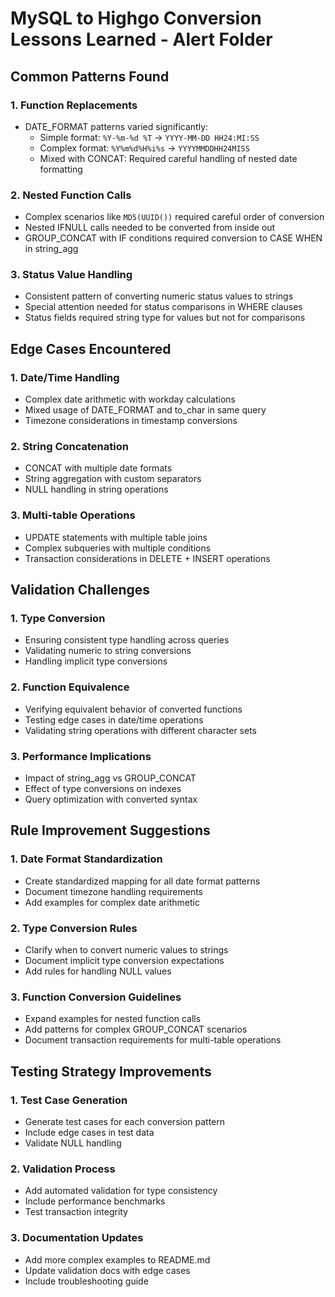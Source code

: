 # MySQL to Highgo Conversion Lessons Learned - Alert Folder

## Common Patterns Found

### 1. Function Replacements
- DATE_FORMAT patterns varied significantly:
  - Simple format: `%Y-%m-%d %T` → `YYYY-MM-DD HH24:MI:SS`
  - Complex format: `%Y%m%d%H%i%s` → `YYYYMMDDHH24MISS`
  - Mixed with CONCAT: Required careful handling of nested date formatting

### 2. Nested Function Calls
- Complex scenarios like `MD5(UUID())` required careful order of conversion
- Nested IFNULL calls needed to be converted from inside out
- GROUP_CONCAT with IF conditions required conversion to CASE WHEN in string_agg

### 3. Status Value Handling
- Consistent pattern of converting numeric status values to strings
- Special attention needed for status comparisons in WHERE clauses
- Status fields required string type for values but not for comparisons

## Edge Cases Encountered

### 1. Date/Time Handling
- Complex date arithmetic with workday calculations
- Mixed usage of DATE_FORMAT and to_char in same query
- Timezone considerations in timestamp conversions

### 2. String Concatenation
- CONCAT with multiple date formats
- String aggregation with custom separators
- NULL handling in string operations

### 3. Multi-table Operations
- UPDATE statements with multiple table joins
- Complex subqueries with multiple conditions
- Transaction considerations in DELETE + INSERT operations

## Validation Challenges

### 1. Type Conversion
- Ensuring consistent type handling across queries
- Validating numeric to string conversions
- Handling implicit type conversions

### 2. Function Equivalence
- Verifying equivalent behavior of converted functions
- Testing edge cases in date/time operations
- Validating string operations with different character sets

### 3. Performance Implications
- Impact of string_agg vs GROUP_CONCAT
- Effect of type conversions on indexes
- Query optimization with converted syntax

## Rule Improvement Suggestions

### 1. Date Format Standardization
- Create standardized mapping for all date format patterns
- Document timezone handling requirements
- Add examples for complex date arithmetic

### 2. Type Conversion Rules
- Clarify when to convert numeric values to strings
- Document implicit type conversion expectations
- Add rules for handling NULL values

### 3. Function Conversion Guidelines
- Expand examples for nested function calls
- Add patterns for complex GROUP_CONCAT scenarios
- Document transaction requirements for multi-table operations

## Testing Strategy Improvements

### 1. Test Case Generation
- Generate test cases for each conversion pattern
- Include edge cases in test data
- Validate NULL handling

### 2. Validation Process
- Add automated validation for type consistency
- Include performance benchmarks
- Test transaction integrity

### 3. Documentation Updates
- Add more complex examples to README.md
- Update validation docs with edge cases
- Include troubleshooting guide
